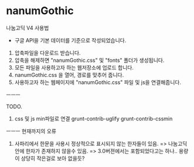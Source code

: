 nanumGothic
===========

나눔고딕 V4 사용법
- 구글 API을 기본 데이터를 기준으로 작성되었습니다.

1. 압축파일을 다운로드 받습니다.
2. 압축을 해제하면 "nanumGothic.css" 및 "fonts" 폴더가 생성됩니다.
3. 모든 파일을 사용하고자 하는 웹저장소에 업로드 합니다.
4. nanumGothic.css 을 열어, 경로를 맞추어 줍니다.
5. 사용하고자 하는 웹페이지에 "nanumGothic.css" 파일 및 js을 연결해줍니다.

<link rel="stylesheet" type="text/css" href="nanumGothic.css" id="nanumGothicCSS" /> <!-- id부분을 수정하지 마세요. -->
<script type="text/javascript" src="nanumGothic.js"></script>


ㅡㅡㅡ

TODO.
1. css 및 js min파일로 연결
grunt-contrib-uglify
grunt-contrib-cssmin


ㅡㅡㅡ
현재까지의 오류
1. 사파리에서 한문을 사용시 정상적으로 표시되지 않는 한자들이 있음.
=> 나눔고딕 안에 한자가 존재하지 않을수 있음.
=> 3.0버젼에서는 포함되었다고는 하나.. 용량이 상당히 작은걸로 보아 없을듯?
